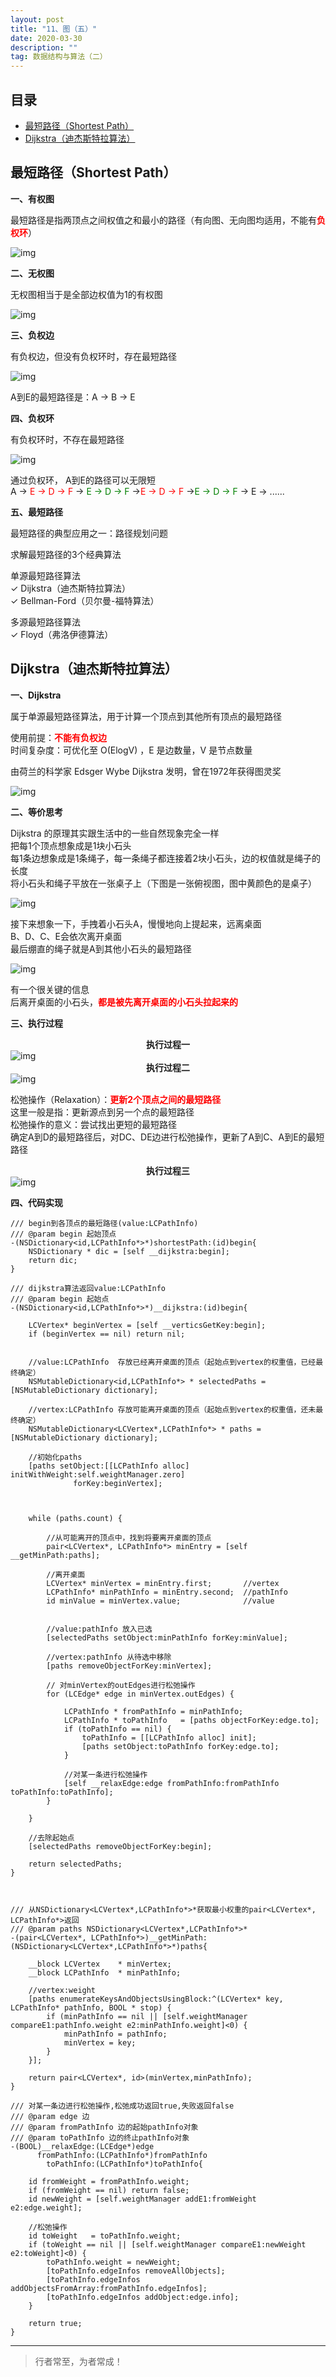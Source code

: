 ```yaml
---
layout: post
title: "11、图（五）"
date: 2020-03-30
description: ""
tag: 数据结构与算法（二）
---
```







## 目录

* [最短路径（Shortest Path）](#content1)
* [Dijkstra（迪杰斯特拉算法）](#content2)

 


<!-- ************************************************ -->
## <a id="content1"></a>最短路径（Shortest Path）

**一、有权图**

最短路径是指两顶点之间权值之和最小的路径（有向图、无向图均适用，不能有<span style="color:red;font-weight:bold">负权环</span>） 

<img src="/images/DataStructurs2/graph40.png" alt="img">

**二、无权图**

无权图相当于是全部边权值为1的有权图

<img src="/images/DataStructurs2/graph41.png" alt="img">


**三、负权边**

有负权边，但没有负权环时，存在最短路径

<img src="/images/DataStructurs2/graph42.png" alt="img">

A到E的最短路径是：A → B → E 


**四、负权环**

有负权环时，不存在最短路径
 
<img src="/images/DataStructurs2/graph43.png" alt="img">

通过负权环， A到E的路径可以无限短     
A → <span style="color:red">E → D → F</span> → <span style="color:green">E → D → F</span> →<span style="color:red">E → D → F</span> →<span style="color:green">E → D → F</span> → E → ......





**五、最短路径**

最短路径的典型应用之一：路径规划问题

求解最短路径的3个经典算法

单源最短路径算法    
✓ Dijkstra（迪杰斯特拉算法）   
✓ Bellman-Ford（贝尔曼-福特算法）    

多源最短路径算法    
✓ Floyd（弗洛伊德算法）     



<!-- ************************************************ -->
## <a id="content2"></a>Dijkstra（迪杰斯特拉算法）


**一、Dijkstra**

属于单源最短路径算法，用于计算一个顶点到其他所有顶点的最短路径

使用前提：<span style="color:red;font-weight:bold">不能有负权边</span>                
时间复杂度：可优化至 O(ElogV) ，E 是边数量，V 是节点数量                  

由荷兰的科学家 Edsger Wybe Dijkstra 发明，曾在1972年获得图灵奖

<img src="/images/DataStructurs2/graph44.png" alt="img">

**二、等价思考**

Dijkstra 的原理其实跟生活中的一些自然现象完全一样     
把每1个顶点想象成是1块小石头      
每1条边想象成是1条绳子，每一条绳子都连接着2块小石头，边的权值就是绳子的长度     
将小石头和绳子平放在一张桌子上（下图是一张俯视图，图中黄颜色的是桌子）       

<img src="/images/DataStructurs2/graph45.png" alt="img">


接下来想象一下，手拽着小石头A，慢慢地向上提起来，远离桌面           
B、D、C、E会依次离开桌面         
最后绷直的绳子就是A到其他小石头的最短路径      
    
<img src="/images/DataStructurs2/graph46.png" alt="img">

有一个很关键的信息     
后离开桌面的小石头，<span style="color:red;font-weight:bold">都是被先离开桌面的小石头拉起来的</span>


**三、执行过程**

<center style="font-weight:bold">执行过程一</center>

<img src="/images/DataStructurs2/graph47.png" alt="img">

<center style="font-weight:bold">执行过程二</center>

<img src="/images/DataStructurs2/graph48.png" alt="img">

松弛操作（Relaxation）：<span style="color:red;font-weight:bold">更新2个顶点之间的最短路径</span>    
这里一般是指：更新源点到另一个点的最短路径     
松弛操作的意义：尝试找出更短的最短路径     
确定A到D的最短路径后，对DC、DE边进行松弛操作，更新了A到C、A到E的最短路径      

<center style="font-weight:bold">执行过程三</center>

<img src="/images/DataStructurs2/graph49.png" alt="img">


**四、代码实现**

```
/// begin到各顶点的最短路径(value:LCPathInfo)
/// @param begin 起始顶点
-(NSDictionary<id,LCPathInfo*>*)shortestPath:(id)begin{
    NSDictionary * dic = [self __dijkstra:begin];
    return dic;
}

/// dijkstra算法返回value:LCPathInfo
/// @param begin 起始点
-(NSDictionary<id,LCPathInfo*>*)__dijkstra:(id)begin{

    LCVertex* beginVertex = [self __verticsGetKey:begin];
    if (beginVertex == nil) return nil;


    //value:LCPathInfo  存放已经离开桌面的顶点（起始点到vertex的权重值，已经最终确定）
    NSMutableDictionary<id,LCPathInfo*> * selectedPaths = [NSMutableDictionary dictionary];

    //vertex:LCPathInfo 存放可能离开桌面的顶点（起始点到vertex的权重值，还未最终确定）
    NSMutableDictionary<LCVertex*,LCPathInfo*> * paths = [NSMutableDictionary dictionary];

    //初始化paths
    [paths setObject:[[LCPathInfo alloc] initWithWeight:self.weightManager.zero]
              forKey:beginVertex];
   


    while (paths.count) {

        //从可能离开的顶点中，找到将要离开桌面的顶点
        pair<LCVertex*, LCPathInfo*> minEntry = [self __getMinPath:paths];

        //离开桌面
        LCVertex* minVertex = minEntry.first;       //vertex
        LCPathInfo* minPathInfo = minEntry.second;  //pathInfo
        id minValue = minVertex.value;              //value


        //value:pathInfo 放入已选
        [selectedPaths setObject:minPathInfo forKey:minValue];

        //vertex:pathInfo 从待选中移除
        [paths removeObjectForKey:minVertex];

        // 对minVertex的outEdges进行松弛操作
        for (LCEdge* edge in minVertex.outEdges) {
            
            LCPathInfo * fromPathInfo = minPathInfo;
            LCPathInfo * toPathInfo   = [paths objectForKey:edge.to];
            if (toPathInfo == nil) {
                toPathInfo = [[LCPathInfo alloc] init];
                [paths setObject:toPathInfo forKey:edge.to];
            }
            
            //对某一条进行松弛操作
            [self __relaxEdge:edge fromPathInfo:fromPathInfo toPathInfo:toPathInfo];
        }
        
    }

    //去除起始点
    [selectedPaths removeObjectForKey:begin];

    return selectedPaths;
}



/// 从NSDictionary<LCVertex*,LCPathInfo*>*获取最小权重的pair<LCVertex*, LCPathInfo*>返回
/// @param paths NSDictionary<LCVertex*,LCPathInfo*>*
-(pair<LCVertex*, LCPathInfo*>)__getMinPath:(NSDictionary<LCVertex*,LCPathInfo*>*)paths{
    
    __block LCVertex    * minVertex;
    __block LCPathInfo  * minPathInfo;
    
    //vertex:weight
    [paths enumerateKeysAndObjectsUsingBlock:^(LCVertex* key, LCPathInfo* pathInfo, BOOL * stop) {
        if (minPathInfo == nil || [self.weightManager compareE1:pathInfo.weight e2:minPathInfo.weight]<0) {
            minPathInfo = pathInfo;
            minVertex = key;
        }
    }];
    
    return pair<LCVertex*, id>(minVertex,minPathInfo);
}

/// 对某一条边进行松弛操作,松弛成功返回true,失败返回false
/// @param edge 边
/// @param fromPathInfo 边的起始pathInfo对象
/// @param toPathInfo 边的终止pathInfo对象
-(BOOL)__relaxEdge:(LCEdge*)edge
      fromPathInfo:(LCPathInfo*)fromPathInfo
        toPathInfo:(LCPathInfo*)toPathInfo{
    
    id fromWeight = fromPathInfo.weight;
    if (fromWeight == nil) return false;
    id newWeight = [self.weightManager addE1:fromWeight e2:edge.weight];

    //松弛操作
    id toWeight   = toPathInfo.weight;
    if (toWeight == nil || [self.weightManager compareE1:newWeight e2:toWeight]<0) {
        toPathInfo.weight = newWeight;
        [toPathInfo.edgeInfos removeAllObjects];
        [toPathInfo.edgeInfos addObjectsFromArray:fromPathInfo.edgeInfos];
        [toPathInfo.edgeInfos addObject:edge.info];
    }
    
    return true;
}

```


----------
>  行者常至，为者常成！


